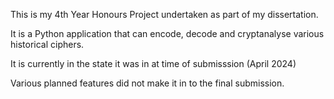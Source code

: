 This is my 4th Year Honours Project undertaken as part of my dissertation.

It is a Python application that can encode, decode and cryptanalyse various historical ciphers. 

It is currently in the state it was in at time of submisssion (April 2024)

Various planned features did not make it in to the final submission. 
